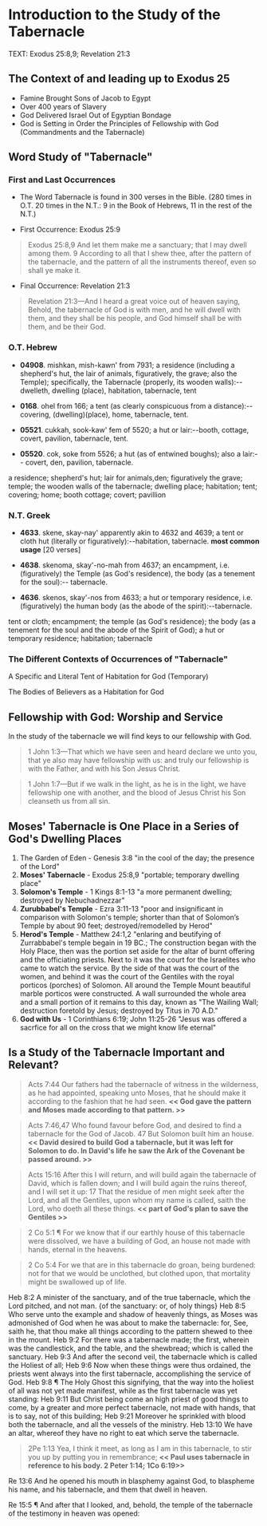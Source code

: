 # Introduction to the Study of the Tabernacle

TEXT: Exodus 25:8,9; Revelation 21:3

## The Context of and leading up to Exodus 25

- Famine Brought Sons of Jacob to Egypt
- Over 400 years of Slavery
- God Delivered Israel Out of Egyptian Bondage
- God is Setting in Order the Principles of Fellowship with God (Commandments and the Tabernacle)

## Word Study of "Tabernacle"

### First and Last Occurrences

- The Word Tabernacle is found in 300 verses in the Bible. (280 times in O.T. 20 times in the N.T.: 9 in the Book of Hebrews, 11 in the rest of the N.T.)

- First Occurrence: Exodus 25:9

>  Exodus 25:8,9 And let them make me a sanctuary; that I may dwell among them. 9 According to all that I shew thee, after the pattern of the tabernacle, and the pattern of all the instruments thereof, even so shall ye make it.

- Final Occurrence: Revelation 21:3

> Revelation 21:3&mdash;And I heard a great voice out of heaven saying, Behold, the tabernacle of God is with men, and he will dwell with them, and they shall be his people, and God himself shall be with them, and be their God.

### O.T. Hebrew

- **04908**.  mishkan,  mish-kawn' from 7931; a residence (including a shepherd's hut, the lair of animals, figuratively, the grave; also the Temple); specifically, the Tabernacle (properly, its wooden walls):--dwelleth, dwelling (place), habitation, tabernacle, tent

- **0168**.  ohel from 166; a tent (as clearly conspicuous from a distance):--covering, (dwelling)(place), home, tabernacle, tent. 

- **05521**.  cukkah,  sook-kaw' fem of 5520; a hut or lair:--booth, cottage, covert, pavilion, tabernacle, tent. 

- **05520**.  cok,  soke from 5526; a hut (as of entwined boughs); also a lair:-- covert, den, pavilion, tabernacle. 

a residence; shepherd's hut; lair for animals,den; figuratively the grave; temple; the wooden walls of the tabernacle; dwelling place; habitation; tent; covering; home; booth cottage; covert; pavillion

### N.T. Greek

- **4633**.  skene,  skay-nay' apparently akin to 4632 and 4639; a tent or cloth hut (literally or figuratively):--habitation, tabernacle. **most common usage** [20 verses]

- **4638**.  skenoma,  skay'-no-mah  from 4637; an encampment, i.e. (figuratively) the Temple (as God's residence), the body (as a tenement for the soul):-- tabernacle. 

- **4636**.  skenos,  skay'-nos  from 4633; a hut or temporary residence, i.e. (figuratively) the human body (as the abode of the spirit):--tabernacle. 

tent or cloth; encampment; the temple (as God's residence); the body (as a tenement for the soul and the abode of the Spirit of God); a hut or temporary residence; habitation; tabernacle

### The Different Contexts of Occurrences of "Tabernacle"

A Specific and Literal Tent of Habitation for God (Temporary)

The Bodies of Believers as a Habitation for God

## Fellowship with God: Worship and Service

In the study of the tabernacle we will find keys to our fellowship with God.

> 1 John 1:3&mdash;That which we have seen and heard declare we unto you, that ye also may have fellowship with us: and truly our fellowship is with the Father, and with his Son Jesus Christ.

> 1 John 1:7&mdash;But if we walk in the light, as he is in the light, we have fellowship one with another, and the blood of Jesus Christ his Son cleanseth us from all sin.

## Moses' Tabernacle is One Place in a Series of God's Dwelling Places

1. The Garden of Eden - Genesis 3:8 "in the cool of the day; the presence of the Lord"
2. **Moses' Tabernacle** - Exodus 25:8,9 "portable; temporary dwelling place"
3. **Solomon's Temple** - 1 Kings 8:1-13 "a more permanent dwelling; destroyed by Nebuchadnezzar"
4. **Zurubbabel's Temple** - Ezra 3:11-13 "poor and insignificant in comparison with Solomon's temple; shorter than that of Solomon’s Temple by about 90 feet; destroyed/remodelled by Herod"
5. **Herod's Temple** - Matthew 24:1,2 "enlaring and beutifying of Zurrabbabel's temple begain in 19 BC.; The construction began with the Holy Place, then was the portion set aside for the altar of burnt offering and the officiating priests. Next to it was the court for the Israelites who came to watch the service. By the side of that was the court of the women, and behind it was the court of the Gentiles with the royal porticos (porches) of Solomon. All around the Temple Mount beautiful marble porticos were constructed. A wall surrounded the whole area and a small portion of it remains to this day, known as "The Wailing Wall; destruction foretold by Jesus; destroyed by Titus in 70 A.D."
6. **God with Us** - 1 Corinthians 6:19; John 11:25-26 "Jesus was offered a sacrfice for all on the cross that we might know life eternal"

## Is a Study of the Tabernacle Important and Relevant?

> Acts 7:44 Our fathers had the tabernacle of witness in the wilderness, as he had appointed, speaking unto Moses, that he should make it according to the fashion that he had seen. **<< God gave the pattern and Moses made according to that pattern. >>**
<!-- -->
> Acts 7:46,47 Who found favour before God, and desired to find a tabernacle for the God of Jacob. 47 But Solomon built him an house. **<< David desired to build God a tabernacle, but it was left for Solomon to do. In David's life he saw the Ark of the Covenant be passed around. >>**
<!-- -->
> Acts 15:16 After this I will return, and will build again the tabernacle of David, which is fallen down; and I will build again the ruins thereof, and I will set it up: 17 That the residue of men might seek after the Lord, and all the Gentiles, upon whom my name is called, saith the Lord, who doeth all these things. **<< part of God's plan to save the Gentiles >>**
<!-- -->
> 2 Co 5:1 ¶ For we know that if our earthly house of this tabernacle were dissolved, we have a building of God, an house not made with hands, eternal in the heavens.
<!-- -->
> 2 Co 5:4 For we that are in this tabernacle do groan, being burdened: not for that we would be unclothed, but clothed upon, that mortality might be swallowed up of life.
<!-- -->

 Heb 8:2 A minister of the sanctuary, and of the true tabernacle, which the Lord pitched, and not man. {of the sanctuary: or, of holy things} 
 Heb 8:5 Who serve unto the example and shadow of heavenly things, as Moses was admonished of God when he was about to make the tabernacle: for, See, saith he, that thou make all things according to the pattern shewed to thee in the mount.
 Heb 9:2 For there was a tabernacle made; the first, wherein was the candlestick, and the table, and the shewbread; which is called the sanctuary. 
 Heb 9:3 And after the second veil, the tabernacle which is called the Holiest of all;
 Heb 9:6 Now when these things were thus ordained, the priests went always into the first tabernacle, accomplishing the service of God.
 Heb 9:8 ¶ The Holy Ghost this signifying, that the way into the holiest of all was not yet made manifest, while as the first tabernacle was yet standing:
 Heb 9:11 But Christ being come an high priest of good things to come, by a greater and more perfect tabernacle, not made with hands, that is to say, not of this building;
 Heb 9:21 Moreover he sprinkled with blood both the tabernacle, and all the vessels of the ministry.
 Heb 13:10 We have an altar, whereof they have no right to eat which serve the tabernacle.

<!-- -->
> 2Pe 1:13 Yea, I think it meet, as long as I am in this tabernacle, to stir you up by putting you in remembrance; **<< Paul uses tabernacle in reference to his body. 2 Peter 1:14; 1Co 6:19>>**

 <!-- -->

 Re 13:6 And he opened his mouth in blasphemy against God, to blaspheme his name, and his tabernacle, and them that dwell in heaven.
<!-- -->
 Re 15:5 ¶ And after that I looked, and, behold, the temple of the tabernacle of the testimony in heaven was opened:
<!-- -->